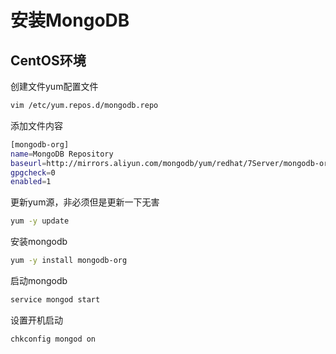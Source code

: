 # 安装MongoDB

## CentOS环境
创建文件yum配置文件
```bash
vim /etc/yum.repos.d/mongodb.repo
```

添加文件内容
```bash
[mongodb-org]
name=MongoDB Repository
baseurl=http://mirrors.aliyun.com/mongodb/yum/redhat/7Server/mongodb-org/3.2/x86_64/
gpgcheck=0
enabled=1
```

更新yum源，非必须但是更新一下无害
```bash
yum -y update
```

安装mongodb
```bash
yum -y install mongodb-org
```

启动mongodb
```bash
service mongod start
```

设置开机启动
```bash
chkconfig mongod on
```

